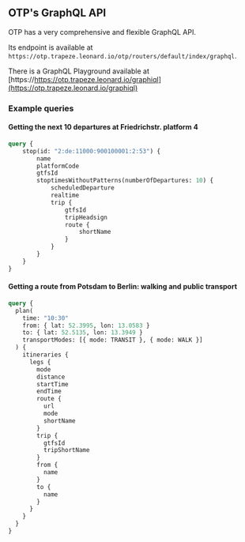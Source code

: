 ## OTP's GraphQL API

OTP has a very comprehensive and flexible GraphQL API.

Its endpoint is available at `https://otp.trapeze.leonard.io/otp/routers/default/index/graphql`.

There is a GraphQL Playground available at [https://https://otp.trapeze.leonard.io/graphiql](https://otp.trapeze.leonard.io/graphiql)

### Example queries

#### Getting the next 10 departures at Friedrichstr. platform 4

```graphql
query {
    stop(id: "2:de:11000:900100001:2:53") {
        name
        platformCode
        gtfsId
        stoptimesWithoutPatterns(numberOfDepartures: 10) {
            scheduledDeparture
            realtime
            trip {
                gtfsId
                tripHeadsign
                route {
                    shortName
                }
            }
        }
    }
}
```

#### Getting a route from Potsdam to Berlin: walking and public transport

```graphql
query {
  plan(
    time: "10:30"
    from: { lat: 52.3995, lon: 13.0583 }
    to: { lat: 52.5135, lon: 13.3949 }
    transportModes: [{ mode: TRANSIT }, { mode: WALK }]
  ) {
    itineraries {
      legs {
        mode
        distance
        startTime
        endTime
        route {
          url
          mode
          shortName
        }
        trip {
          gtfsId
          tripShortName
        }
        from {
          name
        }
        to {
          name
        }
      }
    }
  }
}
```
